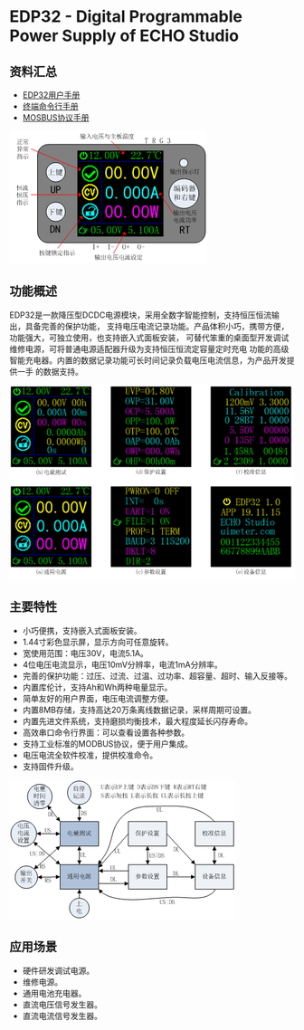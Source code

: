 # EDP32 - Digital Programmable Power Supply of ECHO Studio

## 资料汇总

- [EDP32用户手册](DOC/EDP32用户手册v19.11.22.pdf)
- [终端命令行手册](DOC/EDP32_CmdRef.md)
- [MOSBUS协议手册](DOC/EDP32_ModbusRef.md)

![EDP32外观与接口](image/image1.png "EDP32外观与接口")

## 功能概述

EDP32是一款降压型DCDC电源模块，采用全数字智能控制，支持恒压恒流输出，具备完善的保护功能，
支持电压电流记录功能。产品体积小巧，携带方便，功能强大，可独立使用，也支持嵌入式面板安装，
可替代笨重的桌面型开发调试维修电源，可将普通电源适配器升级为支持恒压恒流定容量定时充电
功能的高级智能充电器。内置的数据记录功能可长时间记录负载电压电流信息，为产品开发提供一手
的数据支持。

![EDP32用户界面](image/image2.png "EDP32用户界面")

## 主要特性

- 小巧便携，支持嵌入式面板安装。
- 1.44寸彩色显示屏，显示方向可任意旋转。
- 宽使用范围：电压30V，电流5.1A。
- 4位电压电流显示，电压10mV分辨率，电流1mA分辨率。
- 完善的保护功能：过压、过流、过温、过功率、超容量、超时、输入反接等。
- 内置库伦计，支持Ah和Wh两种电量显示。
- 简单友好的用户界面，电压电流调整方便。
- 内置8MB存储，支持高达20万条离线数据记录，采样周期可设置。
- 内置先进文件系统，支持磨损均衡技术，最大程度延长闪存寿命。
- 高效串口命令行界面：可以查看设置各种参数。
- 支持工业标准的MODBUS协议，便于用户集成。
- 电压电流全软件校准，提供校准命令。
- 支持固件升级。

![EDP32操作流程](image/image3.png "EDP32操作流程")

## 应用场景

- 硬件研发调试电源。
- 维修电源。
- 通用电池充电器。
- 直流电压信号发生器。
- 直流电流信号发生器。
